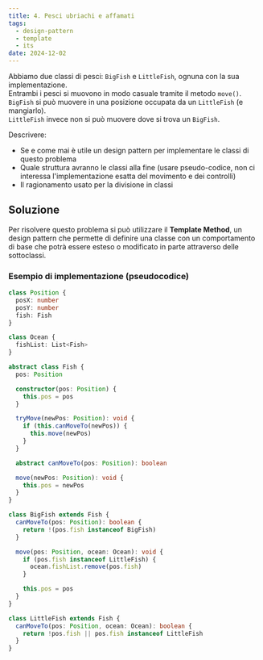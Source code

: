 ```yaml
---
title: 4. Pesci ubriachi e affamati
tags:
  - design-pattern
  - template
  - its
date: 2024-12-02
---
```


Abbiamo due classi di pesci: `BigFish` e `LittleFish`, ognuna con la sua implementazione.  
Entrambi i pesci si muovono in modo casuale tramite il metodo `move()`.  
`BigFish` si può muovere in una posizione occupata da un `LittleFish` (e mangiarlo).  
`LittleFish` invece non si può muovere dove si trova un `BigFish`.

Descrivere:

- Se e come mai è utile un design pattern per implementare le classi di questo problema
- Quale struttura avranno le classi alla fine (usare pseudo-codice, non ci interessa l'implementazione esatta del movimento e dei controlli)
- Il ragionamento usato per la divisione in classi

## Soluzione

Per risolvere questo problema si può utilizzare il **Template Method**, un design pattern che permette di definire una classe con un comportamento di base che potrà essere esteso o modificato in parte attraverso delle sottoclassi.

### Esempio di implementazione (pseudocodice)

```ts
class Position {
  posX: number
  posY: number
  fish: Fish
}

class Ocean {
  fishList: List<Fish>
}

abstract class Fish {
  pos: Position

  constructor(pos: Position) {
    this.pos = pos
  }

  tryMove(newPos: Position): void {
    if (this.canMoveTo(newPos)) {
      this.move(newPos)
    }
  }

  abstract canMoveTo(pos: Position): boolean

  move(newPos: Position): void {
    this.pos = newPos
  }
}

class BigFish extends Fish {
  canMoveTo(pos: Position): boolean {
    return !(pos.fish instanceof BigFish)
  }

  move(pos: Position, ocean: Ocean): void {
    if (pos.fish instanceof LittleFish) {
      ocean.fishList.remove(pos.fish)
    }

    this.pos = pos
  }
}

class LittleFish extends Fish {
  canMoveTo(pos: Position, ocean: Ocean): boolean {
    return !pos.fish || pos.fish instanceof LittleFish
  }
}
```
